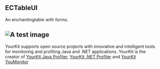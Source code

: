 ## ECTableUI
An enchantingtable with forms.

![A test image](https://www.yourkit.com/images/yklogo.png)
------
YourKit supports open source projects with innovative and intelligent tools
for monitoring and profiling Java and .NET applications.
YourKit is the creator of [YourKit Java Profiler](https://www.yourkit.com/java/profiler/),
[YourKit .NET Profiler](https://www.yourkit.com/.net/profiler/")
and [YourKit YouMonitor](https://www.yourkit.com/youmonitor/)

